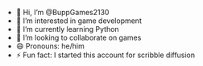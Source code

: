 - 👋 Hi, I’m @BuppGames2130
- 👀 I’m interested in game development
- 🌱 I’m currently learning Python
- 💞️ I’m looking to collaborate on games
- 😄 Pronouns: he/him
- ⚡ Fun fact: I started this account for scribble diffusion

<!---
BuppGames2130/BuppGames2130 is a ✨ special ✨ repository because its `README.md` (this file) appears on your GitHub profile.
You can click the Preview link to take a look at your changes.
--->
